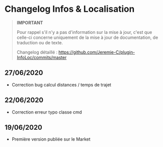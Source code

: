 # Changelog Infos & Localisation

>**IMPORTANT**
>
>Pour rappel s'il n'y a pas d'information sur la mise à jour, c'est que celle-ci concerne uniquement de la mise à jour de documentation, de traduction ou de texte.
>
>Changelog détaillé :
><https://github.com/Jeremie-C/plugin-InfoLoc/commits/master>

## 27/06/2020
- Correction bug calcul distances / temps de trajet

## 22/06/2020
- Correction erreur typo classe cmd

## 19/06/2020
- Première version publiée sur le Market
